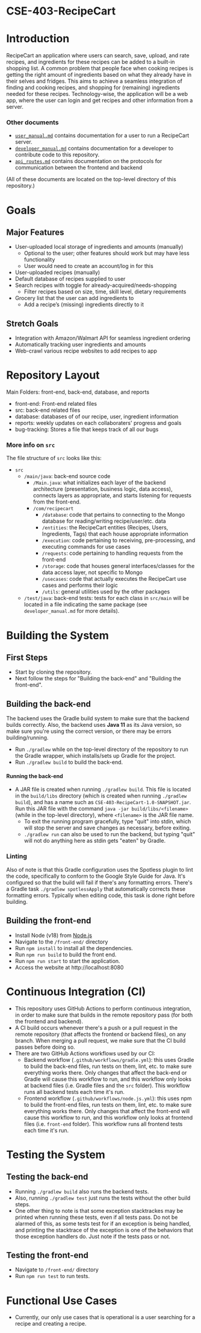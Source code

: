# CSE-403-RecipeCart

# Introduction
RecipeCart an application where users can search, save, upload, and rate recipes, and ingredients for these recipes can be added to a built-in shopping list. A common problem that people face when cooking recipes is getting the right amount of ingredients based on what they already have in their selves and fridges. This aims to achieve a seamless integration of finding and cooking recipes, and shopping for (remaining) ingredients needed for these recipes. Technology-wise, the application will be a web app, where the user can login and get recipes and other information from a server.

### Other documents
- [`user_manual.md`](https://github.com/jteng2/CSE-403-RecipeCart/blob/main/user_manual.md) contains documentation for a user to run a RecipeCart server.
- [`developer_manual.md`](https://github.com/jteng2/CSE-403-RecipeCart/blob/main/developer_manual.md) contains documentation for a developer to contribute code to this repository.
- [`api_routes.md`](https://github.com/jteng2/CSE-403-RecipeCart/blob/main/api_routes.md) contains documentation on the protocols for communication between the frontend and backend

(All of these documents are located on the top-level directory of this repository.)
# Goals
## Major Features
- User-uploaded local storage of ingredients and amounts (manually)
  - Optional to the user; other features should work but may have less functionality
  - User would need to create an account/log in for this
- User-uploaded recipes (manually)
- Default database of recipes supplied to user
- Search recipes with toggle for already-acquired/needs-shopping
  - Filter recipes based on size, time, skill level, dietary requirements
- Grocery list that the user can add ingredients to
  - Add a recipe’s (missing) ingredients directly to it

## Stretch Goals
- Integration with Amazon/Walmart API for seamless ingredient ordering
- Automatically tracking user ingredients and amounts
- Web-crawl various recipe websites to add recipes to app

# Repository Layout
Main Folders: front-end, back-end, database, and reports  
- front-end: Front-end related files
- src: back-end related files
- database: databases of of our recipe, user, ingredient information
- reports: weekly updates on each collaboraters' progress and goals
- bug-tracking: Stores a file that keeps track of all our bugs

### More info on `src`
The file structure of `src` looks like this:
- `src`
  - `/main/java`: back-end source code
    - `/Main.java`: what initializes each layer of the backend architecture (presentation, business logic, data access), connects layers as appropriate, and starts listening for requests from the front-end.
    - `/com/recipecart`
      - `/database`: code that pertains to connecting to the Mongo database for reading/writing recipe/user/etc. data
      - `/entities`: the RecipeCart entities (Recipes, Users, Ingredients, Tags) that each house appropriate information
      - `/execution`: code pertaining to receiving, pre-processing, and executing commands for use cases
      - `/requests`: code pertaining to handling requests from the front-end
      - `/storage`: code that houses general interfaces/classes for the data access layer, not specific to Mongo
      - `/usecases`: code that actually executes the RecipeCart use cases and performs their logic
      - `/utils`: general utilities used by the other packages
  - `/test/java`: back-end tests: tests for each class in `src/main` will be located in a file indicating the same package (see `developer_manual.md` for more details).

# Building the System
## First Steps
- Start by cloning the repository.
- Next follow the steps for "Building the back-end" and "Building the front-end".

## Building the back-end
The backend uses the Gradle build system to make sure that the backend builds correctly. Also, the backend uses **Java 11** as its Java version, so make sure you're using the correct version, or there may be errors building/running.
- Run `./gradlew` while on the top-level directory of the repository to run the Gradle wrapper, which installs/sets up Gradle for the project.
- Run `./gradlew build` to build the back-end.
#### Running the back-end
- A JAR file is created when running `./gradlew build`. This file is located in the `build/libs` directory (which is created when running `./gradlew build`), and has a name such as `CSE-403-RecipeCart-1.0-SNAPSHOT.jar`. Run this JAR file with the command `java -jar build/libs/<filename>` (while in the top-level directory), where `<filename>` is the JAR file name.
  - To exit the running program gracefully, type "quit" into stdin, which will stop the server and save changes as necessary, before exiting.
  - `./gradlew run` can also be used to run the backend, but typing "quit" will not do anything here as stdin gets "eaten" by Gradle.
### Linting
Also of note is that this Gradle configuration uses the Spotless plugin to lint the code, specifically to conform to the Google Style Guide for Java.
It's configured so that the build will fail if there's any formatting errors.
There's a Gradle task `./gradlew spotlessApply` that automatically corrects these formatting errors.
Typically when editing code, this task is done right before building.
## Building the front-end
- Install Node (v18) from [Node.js](https://nodejs.org/en/download/)
- Navigate to the `/front-end/` directory
- Run `npm install` to install all the dependencies.
- Run `npm run build` to build the front end.
- Run `npm run start` to start the application.
- Access the website at http://localhost:8080

# Continuous Integration (CI)
- This repository uses GitHub Actions to perform continuous integration, in order to make sure that builds in the remote repository pass (for both the frontend and backend).
- A CI build occurs whenever there's a push or a pull request in the remote repository (that affects the frontend or backend files), on any branch. When merging a pull request, we make sure that the CI build passes before doing so.
- There are two GitHub Actions workflows used by our CI:
  - Backend workflow (`.github/workflows/gradle.yml`): this uses Gradle to build the back-end files, run tests on them, lint, etc. to make sure everything works there. Only changes that affect the back-end or Gradle will cause this workflow to run, and this workflow only looks at backend files (i.e. Gradle files and the `src` folder). This workflow runs all backend tests each time it's run.
  - Frontend workflow (`.github/workflows/node.js.yml`): this uses npm to build the front-end files, run tests on them, lint, etc. to make sure everything works there. Only changes that affect the front-end will cause this workflow to run, and this workflow only looks at frontend files (i.e. `front-end` folder). This workflow runs all frontend tests each time it's run.
 
# Testing the System
## Testing the back-end
- Running `./gradlew build` also runs the backend tests.
- Also, running `./gradlew test` just runs the tests without the other build steps.
- One other thing to note is that some exception stacktrackes may be printed when running these tests, even if all tests pass. Do not be alarmed of this, as some tests test for if an exception is being handled, and printing the stacktrace of the exception is one of the behaviors that those exception handlers do. Just note if the tests pass or not.

## Testing the front-end
- Navigate to `/front-end/` directory
- Run `npm run test` to run tests.

# Functional Use Cases
- Currently, our only use cases that is operational is a user searching for a recipe and creating a recipe.
